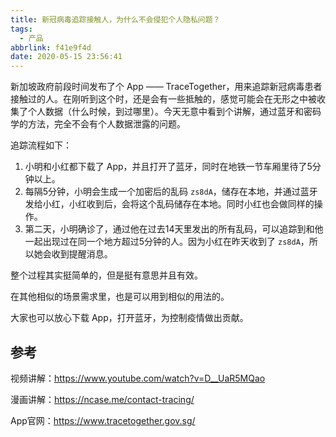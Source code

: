 ```yaml
---
title: 新冠病毒追踪接触人，为什么不会侵犯个人隐私问题？
tags:
  - 产品
abbrlink: f41e9f4d
date: 2020-05-15 23:56:41
---
```

新加坡政府前段时间发布了个 App —— TraceTogether，用来追踪新冠病毒患者接触过的人。在刚听到这个时，还是会有一些抵触的，感觉可能会在无形之中被收集了个人数据（什么时候，到过哪里）。今天无意中看到个讲解，通过蓝牙和密码学的方法，完全不会有个人数据泄露的问题。

追踪流程如下：

1. 小明和小红都下载了 App，并且打开了蓝牙，同时在地铁一节车厢里待了5分钟以上。
2. 每隔5分钟，小明会生成一个加密后的乱码 `zs8dA`，储存在本地，并通过蓝牙发给小红，小红收到后，会将这个乱码储存在本地。同时小红也会做同样的操作。
3. 第二天，小明确诊了，通过他在过去14天里发出的所有乱码，可以追踪到和他一起出现过在同一个地方超过5分钟的人。因为小红在昨天收到了 `zs8dA`，所以她会收到提醒消息。

整个过程其实挺简单的，但是挺有意思并且有效。

在其他相似的场景需求里，也是可以用到相似的用法的。

大家也可以放心下载 App，打开蓝牙，为控制疫情做出贡献。


## 参考

视频讲解：https://www.youtube.com/watch?v=D__UaR5MQao

漫画讲解：https://ncase.me/contact-tracing/

App官网：https://www.tracetogether.gov.sg/


